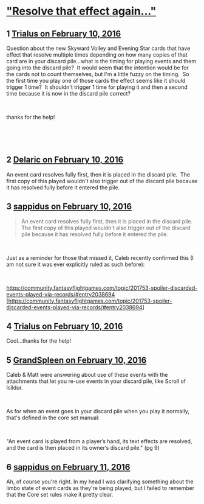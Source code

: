 # [&quot;Resolve that effect again...&quot;](https://community.fantasyflightgames.com/topic/202127-resolve-that-effect-again/)

## 1 [Trialus on February 10, 2016](https://community.fantasyflightgames.com/topic/202127-resolve-that-effect-again/?do=findComment&comment=2044714)

Question about the new Skyward Volley and Evening Star cards that have effect that resolve multiple times depending on how many copies of that card are in your discard pile...what is the timing for playing events and them going into the discard pile?  It would seem that the intention would be for the cards not to count themselves, but I'm a little fuzzy on the timing.  So the first time you play one of those cards the effect seems like it should trigger 1 time?  It shouldn't trigger 1 time for playing it and then a second time because it is now in the discard pile correct?

 

thanks for the help!

 

 

## 2 [Delaric on February 10, 2016](https://community.fantasyflightgames.com/topic/202127-resolve-that-effect-again/?do=findComment&comment=2044729)

An event card resolves fully first, then it is placed in the discard pile.  The first copy of this played wouldn't also trigger out of the discard pile because it has resolved fully before it entered the pile.

## 3 [sappidus on February 10, 2016](https://community.fantasyflightgames.com/topic/202127-resolve-that-effect-again/?do=findComment&comment=2044975)

> An event card resolves fully first, then it is placed in the discard pile.  The first copy of this played wouldn't also trigger out of the discard pile because it has resolved fully before it entered the pile.

 

Just as a reminder for those that missed it, Caleb recently confirmed this (I am not sure it was ever explicitly ruled as such before):

 

https://community.fantasyflightgames.com/topic/201753-spoiler-discarded-events-played-via-records/#entry2038694 [https://community.fantasyflightgames.com/topic/201753-spoiler-discarded-events-played-via-records/#entry2038694]

## 4 [Trialus on February 10, 2016](https://community.fantasyflightgames.com/topic/202127-resolve-that-effect-again/?do=findComment&comment=2045002)

Cool...thanks for the help!

## 5 [GrandSpleen on February 10, 2016](https://community.fantasyflightgames.com/topic/202127-resolve-that-effect-again/?do=findComment&comment=2045109)

Caleb & Matt were answering about use of these events with the attachments that let you re-use events in your discard pile, like Scroll of Isildur.

 

As for when an event goes in your discard pile when you play it normally, that's defined in the core set manual:

 

"An event card is played from a player’s hand, its text effects are resolved, and the card is then placed in its owner’s discard pile." (pg 9)

## 6 [sappidus on February 11, 2016](https://community.fantasyflightgames.com/topic/202127-resolve-that-effect-again/?do=findComment&comment=2045851)

Ah, of course you're right. In my head I was clarifying something about the limbo state of event cards as they're being played, but I failed to remember that the Core set rules make it pretty clear.

